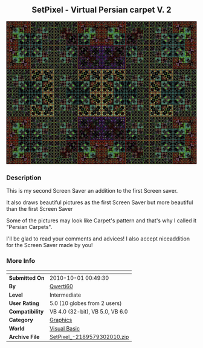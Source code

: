 ﻿<div align="center">

## SetPixel \- Virtual Persian carpet V\. 2

<img src="PIC20109281343363490.JPG">
</div>

### Description

This is my second Screen Saver an addition to the first Screen saver.

It also draws beautiful pictures as the first Screen Saver but more beautiful than the first Screen Saver

Some of the pictures may look like Carpet's pattern and that's why I called it "Persian Carpets".

I'll be glad to read your comments and advices! I also accept niceaddition for the Screen Saver made by you!
 
### More Info
 


<span>             |<span>
---                |---
**Submitted On**   |2010-10-01 00:49:30
**By**             |[Qwerti60](https://github.com/Planet-Source-Code/PSCIndex/blob/master/ByAuthor/qwerti60.md)
**Level**          |Intermediate
**User Rating**    |5.0 (10 globes from 2 users)
**Compatibility**  |VB 4\.0 \(32\-bit\), VB 5\.0, VB 6\.0
**Category**       |[Graphics](https://github.com/Planet-Source-Code/PSCIndex/blob/master/ByCategory/graphics__1-46.md)
**World**          |[Visual Basic](https://github.com/Planet-Source-Code/PSCIndex/blob/master/ByWorld/visual-basic.md)
**Archive File**   |[SetPixel\_\-2189579302010\.zip](https://github.com/Planet-Source-Code/qwerti60-setpixel-virtual-persian-carpet-v-2__1-73476/archive/master.zip)








